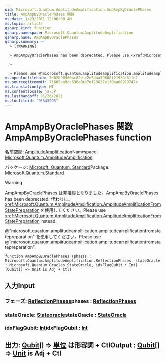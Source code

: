 ```yaml
---
uid: Microsoft.Quantum.AmplitudeAmplification.AmpAmpByOraclePhases
title: AmpAmpByOraclePhases 関数
ms.date: 1/23/2021 12:00:00 AM
ms.topic: article
qsharp.kind: function
qsharp.namespace: Microsoft.Quantum.AmplitudeAmplification
qsharp.name: AmpAmpByOraclePhases
qsharp.summary: >-
  > [!WARNING]

  > AmpAmpByOraclePhases has been deprecated. Please use <xref:Microsoft.Quantum.AmplitudeAmplification.AmplitudeAmplificationFromStatePreparation> instead.

  >

  > Please use @"microsoft.quantum.amplitudeamplification.amplitudeamplificationfromstatepreparation".
ms.openlocfilehash: 7d02b909604c82ecc2e5d4a59608f21939d81fd2
ms.sourcegitcommit: 71605ea9cc630e84e7ef29027e1f0ea06299747e
ms.translationtype: MT
ms.contentlocale: ja-JP
ms.lasthandoff: 01/26/2021
ms.locfileid: "98843995"
---
```

# <a name="ampampbyoraclephases-function"></a><span data-ttu-id="0b7bb-102">AmpAmpByOraclePhases 関数</span><span class="sxs-lookup"><span data-stu-id="0b7bb-102">AmpAmpByOraclePhases function</span></span>

<span data-ttu-id="0b7bb-103">名前空間: [AmplitudeAmplification](xref:Microsoft.Quantum.AmplitudeAmplification)</span><span class="sxs-lookup"><span data-stu-id="0b7bb-103">Namespace: [Microsoft.Quantum.AmplitudeAmplification](xref:Microsoft.Quantum.AmplitudeAmplification)</span></span>

<span data-ttu-id="0b7bb-104">パッケージ: [Microsoft. Quantum. Standard](https://nuget.org/packages/Microsoft.Quantum.Standard)</span><span class="sxs-lookup"><span data-stu-id="0b7bb-104">Package: [Microsoft.Quantum.Standard](https://nuget.org/packages/Microsoft.Quantum.Standard)</span></span>


> [!WARNING]
> <span data-ttu-id="0b7bb-105">AmpAmpByOraclePhases は非推奨となりました。</span><span class="sxs-lookup"><span data-stu-id="0b7bb-105">AmpAmpByOraclePhases has been deprecated.</span></span> <span data-ttu-id="0b7bb-106">代わりに、<xref:Microsoft.Quantum.AmplitudeAmplification.AmplitudeAmplificationFromStatePreparation> を使用してください。</span><span class="sxs-lookup"><span data-stu-id="0b7bb-106">Please use <xref:Microsoft.Quantum.AmplitudeAmplification.AmplitudeAmplificationFromStatePreparation> instead.</span></span>
>
> <span data-ttu-id="0b7bb-107">@"microsoft.quantum.amplitudeamplification.amplitudeamplificationfromstatepreparation" を使用してください。</span><span class="sxs-lookup"><span data-stu-id="0b7bb-107">Please use @"microsoft.quantum.amplitudeamplification.amplitudeamplificationfromstatepreparation".</span></span>



```qsharp
function AmpAmpByOraclePhases (phases : Microsoft.Quantum.AmplitudeAmplification.ReflectionPhases, stateOracle : Microsoft.Quantum.Oracles.StateOracle, idxFlagQubit : Int) : (Qubit[] => Unit is Adj + Ctl)
```


## <a name="input"></a><span data-ttu-id="0b7bb-108">入力</span><span class="sxs-lookup"><span data-stu-id="0b7bb-108">Input</span></span>

### <a name="phases--reflectionphases"></a><span data-ttu-id="0b7bb-109">フェーズ: [ReflectionPhases](xref:Microsoft.Quantum.AmplitudeAmplification.ReflectionPhases)</span><span class="sxs-lookup"><span data-stu-id="0b7bb-109">phases : [ReflectionPhases](xref:Microsoft.Quantum.AmplitudeAmplification.ReflectionPhases)</span></span>




### <a name="stateoracle--stateoracle"></a><span data-ttu-id="0b7bb-110">stateOracle: [Stateoracle](xref:Microsoft.Quantum.Oracles.StateOracle)</span><span class="sxs-lookup"><span data-stu-id="0b7bb-110">stateOracle : [StateOracle](xref:Microsoft.Quantum.Oracles.StateOracle)</span></span>




### <a name="idxflagqubit--int"></a><span data-ttu-id="0b7bb-111">idxFlagQubit: [Int](xref:microsoft.quantum.lang-ref.int)</span><span class="sxs-lookup"><span data-stu-id="0b7bb-111">idxFlagQubit : [Int](xref:microsoft.quantum.lang-ref.int)</span></span>





## <a name="output--qubit--unit--is-adj--ctl"></a><span data-ttu-id="0b7bb-112">出力: [Qubit](xref:microsoft.quantum.lang-ref.qubit)[] => [単位](xref:microsoft.quantum.lang-ref.unit)  は形容詞 + Ctl</span><span class="sxs-lookup"><span data-stu-id="0b7bb-112">Output : [Qubit](xref:microsoft.quantum.lang-ref.qubit)[] => [Unit](xref:microsoft.quantum.lang-ref.unit)  is Adj + Ctl</span></span>

